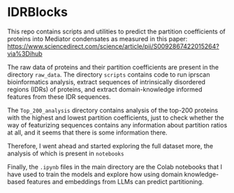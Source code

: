 # IDRBlocks

This repo contains scripts and utilities to predict the partition coefficients of proteins into Mediator condensates as measured in this paper: https://www.sciencedirect.com/science/article/pii/S0092867422015264?via%3Dihub

The raw data of proteins and their partition coefficients are present in the directory ``raw_data``. The directory ``scripts`` contains code to run iprscan bioinformatics analysis, extract sequences of intrinsically disordered regions (IDRs) of proteins, and extract domain-knowledge informed features from these IDR sequences. 

The ``Top_200_analysis`` directory contains analysis of the top-200 proteins with the highest and lowest partition coefficients, just to check whether the way of featurizing sequences contains any information about partition ratios at all, and it seems that there is some information there. 

Therefore, I went ahead and started exploring the full dataset more, the analysis of which is present in ``notebooks``

Finally, the ``.ipynb`` files in the main directory are the Colab notebooks that I have used to train the models and explore how using domain knowledge-based features and embeddings from LLMs can predict partitioning. 


